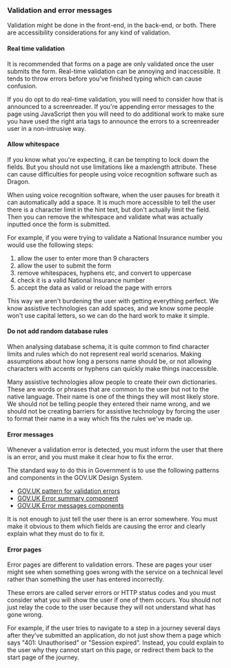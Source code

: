 ### Validation and error messages

Validation might be done in the front-end, in the back-end, or both. There are accessibility considerations for any kind of validation.

#### Real time validation

It is recommended that forms on a page are only validated once the user submits the form. Real-time validation can be annoying and inaccessible. It tends to throw errors before you've finished typing which can cause confusion.

If you do opt to do real-time validation, you will need to consider how that is announced to a screenreader. If you're appending error messages to the page using JavaScript then you will need to do additional work to make sure you have used the right aria tags to announce the errors to a screenreader user in a non-intrusive way.

#### Allow whitespace

If you know what you're expecting, it can be tempting to lock down the fields. But you should not use limitations like a maxlength attribute. These can cause difficulties for people using voice recognition software such as Dragon.

When using voice recognition software, when the user pauses for breath it can automatically add a space. It is much more accessible to tell the user there is a character limit in the hint text, but don't actually limit the field. Then you can remove the whitespace and validate what was actually inputted once the form is submitted.

<div class="govuk-inset-text">

For example, if you were trying to validate a National Insurance number you would use the following steps:

1. allow the user to enter more than 9 characters
2. allow the user to submit the form
3. remove whitespaces, hyphens etc, and convert to uppercase
4. check it is a valid National Insurance number
5. accept the data as valid or reload the page with errors

This way we aren't burdening the user with getting everything perfect. We know assistive technologies can add spaces, and we know some people won't use capital letters, so we can do the hard work to make it simple.

</div>

#### Do not add random database rules

When analysing database schema, it is quite common to find character limits and rules which do not represent real world scenarios. Making assumptions about how long a persons name should be, or not allowing characters with accents or hyphens can quickly make things inaccessible.

Many assistive technologies allow people to create their own dictionaries. These are words or phrases that are common to the user but not to the native language. Their name is one of the things they will most likely store. We should not be telling people they entered their name wrong, and we should not be creating barriers for assistive technology by forcing the user to format their name in a way which fits the rules we've made up.

#### Error messages

Whenever a validation error is detected, you must inform the user that there is an error, and you must make it clear how to fix the error.

The standard way to do this in Government is to use the following patterns and components in the GOV.UK Design System.

- [GOV.UK pattern for validation errors](https://design-system.service.gov.uk/patterns/validation/)
- [GOV.UK Error summary component](https://design-system.service.gov.uk/components/error-summary/)
- [GOV.UK Error messages components](https://design-system.service.gov.uk/components/error-message/)

It is not enough to just tell the user there is an error somewhere. You must make it obvious to them which fields are causing the error and clearly explain what they must do to fix it.

#### Error pages

Error pages are different to validation errors. These are pages your user might see when something goes wrong with the service on a technical level rather than something the user has entered incorrectly.

These errors are called server errors or HTTP status codes and you must consider what you will show the user if one of them occurs. You should not just relay the code to the user because they will not understand what has gone wrong.

For example, if the user tries to navigate to a step in a journey several days after they've submitted an application, do not just show them a page which says "401: Unauthorised" or "Session expired". Instead, you could explain to the user why they cannot start on this page, or redirect them back to the start page of the journey.
